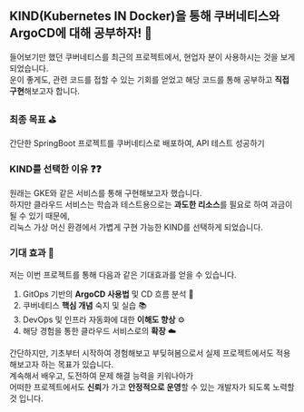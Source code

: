## KIND(Kubernetes IN Docker)을 통해 쿠버네티스와 ArgoCD에 대해 공부하자! 💯

들어보기만 했던 쿠버네티스를 최근의 프로젝트에서, 현업자 분이 사용하시는 것을 보게되었습니다.<br>
운이 좋게도, 관련 코드를 접할 수 있는 기회를 얻었고 해당 코드를 통해 공부하고 **직접 구현**해보고자 합니다.<br>

### 최종 목표 ⛳
간단한 SpringBoot 프로젝트를 쿠버네티스로 배포하여, API 테스트 성공하기

### KIND를 선택한 이유 ❓❓
원래는 GKE와 같은 서비스를 통해 구현해보고자 했습니다.<br>
하지만 클라우드 서비스는 학습과 테스트용으로는 **과도한 리소스**를 필요로 하여 과금이 될 수 있기 때문에, <br>
리눅스 가상 머신 환경에서 가볍게 구현 가능한 KIND를 선택하게 되었습니다. <br>

### 기대 효과 💛
저는 이번 프로젝트를 통해 다음과 같은 기대효과를 얻을 수 있습니다.
1. GitOps 기반의 **ArgoCD 사용법** 및 CD 흐름 분석 🔄 
2. 쿠버네티스 **핵심 개념** 숙지 및 실습 📚
3. DevOps 및 인프라 자동화에 대한 **이해도 향상** ⚙️
4. 해당 경험을 통한 클라우드 서비스로의 **확장** ☁️

간단하지만, 기초부터 시작하여 경험해보고 부딪혀봄으로서 실제 프로젝트에서도 적용해보고자 하는 목표가 있습니다. <br>
계속해서 배우고, 도전하여 문제 해결 능력을 키워나아가 <br>
어떠한 프로젝트에서도 **신뢰**가 가고 **안정적으로 운영**할 수 있는 개발자가 되도록 노력할 것 입니다.
